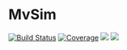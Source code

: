 # MvSim

[![Build Status](https://travis-ci.com/adknudson/MvSim.jl.svg?branch=master)](https://travis-ci.com/adknudson/MvSim.jl)
[![Coverage](https://codecov.io/gh/adknudson/MvSim.jl/branch/master/graph/badge.svg)](https://codecov.io/gh/adknudson/MvSim.jl)
[![](https://img.shields.io/badge/docs-stable-blue.svg)](https://adknudson.github.io/MvSim.jl//stable)
[![](https://img.shields.io/badge/docs-dev-blue.svg)](https://adknudson.github.io/MvSim.jl//dev)
